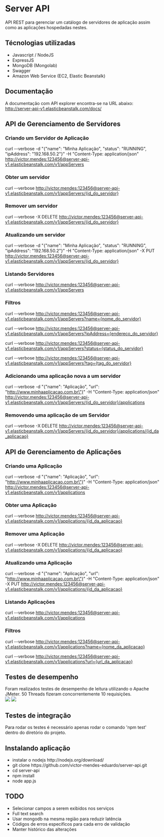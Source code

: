 Server API
============================================================

API REST para gerenciar um catálogo de servidores de aplicação assim como as aplicações hospedadas nestes.

<h2>Técnologias utilizadas</h2>
<ul>
	<li>Javascript / NodeJS</li>
	<li>ExpressJS</li>
	<li>MongoDB (Mongolab)</li>
	<li>Swagger</li>
	<li>Amazon Web Service (EC2, Elastic Beanstalk)</li>
</ul>

<h2>Documentação</h2>

A documentação com API explorer encontra-se na URL abaixo:
http://server-api-v1.elasticbeanstalk.com/docs/

<h2>API de Gerenciamento de Servidores</h2>

<h3>Criando um Servidor de Aplicação</h3>

curl --verbose -d "{\"name\": \"Minha Aplicação\", \"status\": \"RUNNING\", \"ipAddress\": \"192.168.50.2\"}" -H "Content-Type: application/json" http://victor.mendes:123456@server-api-v1.elasticbeanstalk.com/v1/appServers

<h3>Obter um servidor</h3>

curl --verbose http://victor.mendes:123456@server-api-v1.elasticbeanstalk.com/v1/appServers/{id_do_servidor}

<h3>Remover um servidor</h3>

curl --verbose -X DELETE http://victor.mendes:123456@server-api-v1.elasticbeanstalk.com/v1/appServers/{id_do_servidor}

<h3>Atualizando um servidor</h3>

curl --verbose -d "{\"name\": \"Minha Aplicação\", \"status\": \"RUNNING\", \"ipAddress\": \"192.168.50.2\"}" -H "Content-Type: application/json" -X PUT http://victor.mendes:123456@server-api-v1.elasticbeanstalk.com/v1/appServers/{id_do_servidor}

<h3>Listando Servidores</h3> 

curl --verbose http://victor.mendes:123456@server-api-v1.elasticbeanstalk.com/v1/appServers

<h3>Filtros</h3>

curl --verbose http://victor.mendes:123456@server-api-v1.elasticbeanstalk.com/v1/appServers?name={nome_do_servidor}

curl --verbose http://victor.mendes:123456@server-api-v1.elasticbeanstalk.com/v1/appServers?ipAddress={endereco_do_servidor}

curl --verbose http://victor.mendes:123456@server-api-v1.elasticbeanstalk.com/v1/appServers?status={status_do_servidor}

curl --verbose http://victor.mendes:123456@server-api-v1.elasticbeanstalk.com/v1/appServers?tag={tag_do_servidor}

<h3>Adicionando uma aplicação nova a um servidor </h3>

curl --verbose -d "{\"name\": \"Aplicação\", \"url\": \"http://www.minhaaplicacao.com.br\"}" -H "Content-Type: application/json" http://victor.mendes:123456@server-api-v1.elasticbeanstalk.com/v1/appServers/{id_do_servidor}/applications

<h3>Removendo uma aplicação de um Servidor</h3> 

curl --verbose -X DELETE http://victor.mendes:123456@server-api-v1.elasticbeanstalk.com/v1/appServers/{id_do_servidor}/applications/{id_da_aplicacao}


<h2>API de Gerenciamento de Aplicações</h2>

<h3>Criando uma Aplicação</h3>

curl --verbose -d "{\"name\": \"Aplicação\", \"url\": \"http://www.minhaaplicacao.com.br\"}" -H "Content-Type: application/json" http://victor.mendes:123456@server-api-v1.elasticbeanstalk.com/v1/applications

<h3>Obter uma Aplicação</h3>

curl --verbose http://victor.mendes:123456@server-api-v1.elasticbeanstalk.com/v1/applications/{id_da_aplicacao}

<h3>Remover uma Aplicação</h3>

curl --verbose -X DELETE http://victor.mendes:123456@server-api-v1.elasticbeanstalk.com/v1/applications/{id_da_aplicacao}

<h3>Atualizando uma Aplicação</h3>

curl --verbose -d "{\"name\": \"Aplicação\", \"url\": \"http://www.minhaaplicacao.com.br\"}" -H "Content-Type: application/json" -X PUT http://victor.mendes:123456@server-api-v1.elasticbeanstalk.com/v1/applications/{id_da_aplicacao}

<h3>Listando Aplicações</h3> 

curl --verbose http://victor.mendes:123456@server-api-v1.elasticbeanstalk.com/v1/applications

<h3>Filtros</h3>

curl --verbose http://victor.mendes:123456@server-api-v1.elasticbeanstalk.com/v1/applications?name={nome_da_aplicacao}

curl --verbose http://victor.mendes:123456@server-api-v1.elasticbeanstalk.com/v1/applications?url={url_da_aplicacao}

<h2>Testes de desempenho</h2>
Foram realizados testes de desempenho de leitura utilizando o Apache JMeter. 50 Threads fizeram concorrentemente 10 requisições.<br/>

<img src="https://imagizer.imageshack.us/v2/1042x655q90/633/DibB4V.png"/>
<img src="https://imagizer.imageshack.us/v2/616x387q90/743/7lKeOA.png"/>

<h2>Testes de integração</h2>
Para rodar os testes é necessário apenas rodar o comando 'npm test' dentro do diretório do projeto.<br/>

<h2>Instalando aplicação</h2>
<ul>
	<li>instalar o nodejs http://nodejs.org/download/</li>
	<li>git clone https://github.com/victor-mendes-eduardo/server-api.git</li>
	<li>cd server-api</li>
	<li>npm install</li>
	<li>node app.js</li>
</ul>

<h2>TODO</h2>
<ul>
	<li>Selecionar campos a serem exibidos nos serviços</li>
	<li>Full text search</li>
	<li>Usar mongodb na mesma região para reduzir latência</li>
	<li>Códigos de erros especificos para cada erro de validação</li>
	<li>Manter histórico das alterações</li>
</ul>